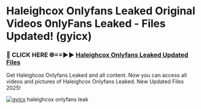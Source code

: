 # Haleighcox Onlyfans Leaked Original Videos 0nlyFans Leaked - Files Updated! (gyicx)

<h3>🔴 CLICK HERE 🌐==►► <a href="https://best4dudes.click/HH4t6V" rel="nofollow">Haleighcox Onlyfans Leaked Updated Files</a></h3>

Get Haleighcox Onlyfans Leaked and all content. Now you can access all videos and pictures of Haleighcox Onlyfans Leaked. New Updated Files 2025!

[![gyicx](https://github.com/user-attachments/assets/8c521d6e-e6e3-4a75-9320-d58ab9d79d5b)](https://best4dudes.click/HH4t6V)
haleighcox onlyfans leak